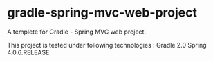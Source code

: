 gradle-spring-mvc-web-project
=============================

A templete for Gradle - Spring MVC web project.

This project is tested under following technologies :
Gradle 2.0
Spring 4.0.6.RELEASE